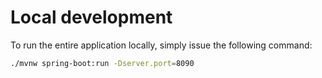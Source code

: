 # Local development
To run the entire application locally, simply issue the following command:
```bash
./mvnw spring-boot:run -Dserver.port=8090
```
